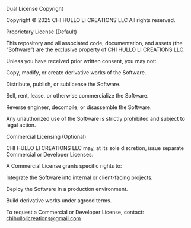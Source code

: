 Dual License
Copyright

Copyright © 2025 CHI HULLO LI CREATIONS LLC
All rights reserved.

Proprietary License (Default)

This repository and all associated code, documentation, and assets (the “Software”) are the exclusive property of CHI HULLO LI CREATIONS LLC.

Unless you have received prior written consent, you may not:

Copy, modify, or create derivative works of the Software.

Distribute, publish, or sublicense the Software.

Sell, rent, lease, or otherwise commercialize the Software.

Reverse engineer, decompile, or disassemble the Software.

Any unauthorized use of the Software is strictly prohibited and subject to legal action.

Commercial Licensing (Optional)

CHI HULLO LI CREATIONS LLC may, at its sole discretion, issue separate Commercial or Developer Licenses.

A Commercial License grants specific rights to:

Integrate the Software into internal or client-facing projects.

Deploy the Software in a production environment.

Build derivative works under agreed terms.

To request a Commercial or Developer License, contact:
chihullolicreations@gmail.com
